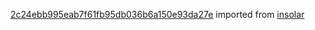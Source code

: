 [2c24ebb995eab7f61fb95db036b6a150e93da27e](https://github.com/insolar/insolar/commit/2c24ebb995eab7f61fb95db036b6a150e93da27e) imported from [insolar](https://github.com/insolar/insolar)
